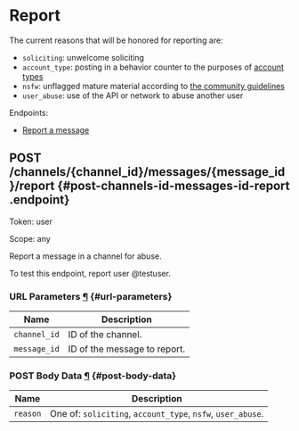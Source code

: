 # Report

The current reasons that will be honored for reporting are:

* `soliciting`: unwelcome soliciting
* `account_type`: posting in a behavior counter to the purposes of [account types](https://pnut.io/docs/resources/account-types)
* `nsfw`: unflagged mature material according to [the community guidelines](https://pnut.io/docs/resources/mature-content)
* `user_abuse`: use of the API or network to abuse another user

Endpoints:

* [Report a message](#post-channels-id-messages-id-report)


## <span class="method method-post">POST</span> /channels/<span class="call-param">{channel_id}</span>/messages/<span class="call-param">{message_id}</span>/report {#post-channels-id-messages-id-report .endpoint}

Token: <span class="endpoint-meta">user</span>

Scope: <span class="endpoint-meta">any</span>

Report a message in a channel for abuse.

To test this endpoint, report user @testuser.

### URL Parameters [&para;](#url-parameters) {#url-parameters}

Name|Description
-|-
`channel_id`|ID of the channel.
`message_id`|ID of the message to report.

### POST Body Data [&para;](#post-body-data) {#post-body-data}

Name|Description
-|-
`reason`|One of: `soliciting`, `account_type`, `nsfw`, `user_abuse`. 